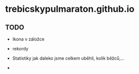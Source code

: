 # trebicskypulmaraton.github.io

## TODO
- Ikona v záložce
- rekordy
- Statistiky jak daleko jsme celkem uběhli, kolik běžců,...

- 
